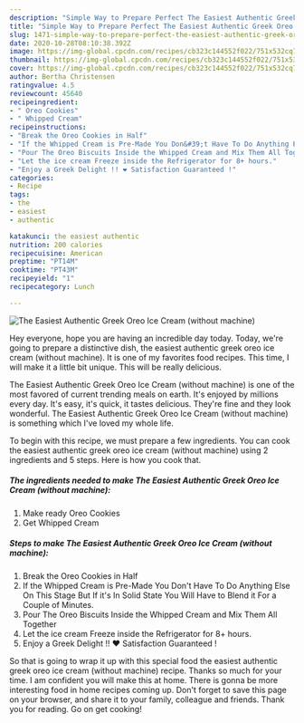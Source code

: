 ```yaml
---
description: "Simple Way to Prepare Perfect The Easiest Authentic Greek Oreo Ice Cream (without machine)"
title: "Simple Way to Prepare Perfect The Easiest Authentic Greek Oreo Ice Cream (without machine)"
slug: 1471-simple-way-to-prepare-perfect-the-easiest-authentic-greek-oreo-ice-cream-without-machine
date: 2020-10-28T08:10:38.392Z
image: https://img-global.cpcdn.com/recipes/cb323c144552f022/751x532cq70/the-easiest-authentic-greek-oreo-ice-cream-without-machine-recipe-main-photo.jpg
thumbnail: https://img-global.cpcdn.com/recipes/cb323c144552f022/751x532cq70/the-easiest-authentic-greek-oreo-ice-cream-without-machine-recipe-main-photo.jpg
cover: https://img-global.cpcdn.com/recipes/cb323c144552f022/751x532cq70/the-easiest-authentic-greek-oreo-ice-cream-without-machine-recipe-main-photo.jpg
author: Bertha Christensen
ratingvalue: 4.5
reviewcount: 45640
recipeingredient:
- " Oreo Cookies"
- " Whipped Cream"
recipeinstructions:
- "Break the Oreo Cookies in Half"
- "If the Whipped Cream is Pre-Made You Don&#39;t Have To Do Anything Else On This Stage But If it&#39;s In Solid State You Will Have to Blend it For a Couple of Minutes."
- "Pour The Oreo Biscuits Inside the Whipped Cream and Mix Them All Together"
- "Let the ice cream Freeze inside the Refrigerator for 8+ hours."
- "Enjoy a Greek Delight !! ❤ Satisfaction Guaranteed !"
categories:
- Recipe
tags:
- the
- easiest
- authentic

katakunci: the easiest authentic 
nutrition: 200 calories
recipecuisine: American
preptime: "PT14M"
cooktime: "PT43M"
recipeyield: "1"
recipecategory: Lunch

---
```



![The Easiest Authentic Greek Oreo Ice Cream (without machine)](https://img-global.cpcdn.com/recipes/cb323c144552f022/751x532cq70/the-easiest-authentic-greek-oreo-ice-cream-without-machine-recipe-main-photo.jpg)

Hey everyone, hope you are having an incredible day today. Today, we're going to prepare a distinctive dish, the easiest authentic greek oreo ice cream (without machine). It is one of my favorites food recipes. This time, I will make it a little bit unique. This will be really delicious.

The Easiest Authentic Greek Oreo Ice Cream (without machine) is one of the most favored of current trending meals on earth. It's enjoyed by millions every day. It's easy, it's quick, it tastes delicious. They're fine and they look wonderful. The Easiest Authentic Greek Oreo Ice Cream (without machine) is something which I've loved my whole life.




To begin with this recipe, we must prepare a few ingredients. You can cook the easiest authentic greek oreo ice cream (without machine) using 2 ingredients and 5 steps. Here is how you cook that.

<!--inarticleads1-->

##### The ingredients needed to make The Easiest Authentic Greek Oreo Ice Cream (without machine):

1. Make ready  Oreo Cookies
1. Get  Whipped Cream




<!--inarticleads2-->

##### Steps to make The Easiest Authentic Greek Oreo Ice Cream (without machine):

1. Break the Oreo Cookies in Half
1. If the Whipped Cream is Pre-Made You Don&#39;t Have To Do Anything Else On This Stage But If it&#39;s In Solid State You Will Have to Blend it For a Couple of Minutes.
1. Pour The Oreo Biscuits Inside the Whipped Cream and Mix Them All Together
1. Let the ice cream Freeze inside the Refrigerator for 8+ hours.
1. Enjoy a Greek Delight !! ❤ Satisfaction Guaranteed !




So that is going to wrap it up with this special food the easiest authentic greek oreo ice cream (without machine) recipe. Thanks so much for your time. I am confident you will make this at home. There is gonna be more interesting food in home recipes coming up. Don't forget to save this page on your browser, and share it to your family, colleague and friends. Thank you for reading. Go on get cooking!
